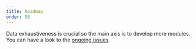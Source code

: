 ```yaml
---
title: Roadmap
order: 50
---
```


Data exhaustiveness is crucial so the main axis is to develop more modules. 
You can have a look to the [ongoing issues](https://github.com/situation-sh/situation/issues).


